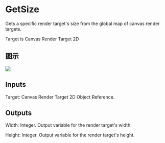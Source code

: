 # GetSize

Gets a specific render target's size from the global map of canvas render targets.

Target is Canvas Render Target 2D

## 图示

![]($-20221218-18145481.png)

## Inputs

Target: Canvas Render Target 2D Object Reference.  

## Outputs

Width: Integer. Output variable for the render target's width.

Height: Integer. Output variable for the render target's height.

